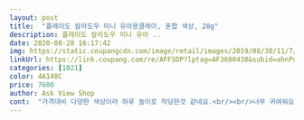 ```yaml
---
layout: post 
title:  "플레이도 칼라도우 미니 유아용클레이, 혼합 색상, 28g" 
description: 플레이도 칼라도우 미니 유아 ..
date: 2020-08-28 16:17:42 
img: https://static.coupangcdn.com/image/retail/images/2019/08/30/11/7/c4b95240-5775-4d86-a333-78369749f270.jpg 
linkUrl: https://link.coupang.com/re/AFFSDP?lptag=AF3600438&subid=ahnPublicAsk&pageKey=291577209&itemId=922271243&vendorItemId=5294937046&traceid=V0-113-2749b67ef481887e 
categories: [1021] 
color: 4A148C 
price: 7600 
author: Ask View Shop 
cont:  "가격대비 다양한 색상이라 하루 놀이로 적당한것 같네요.<br/><br/>너무 귀여워요  색깔도 다양하고 용량이 적지만 잘쓰겠습니다<br/>늘 사용하던 클레이에요.<br/> 근데 그램수 꼭 보셔야되요.<br/> 작은 통이에요.<br/><br/>대부분 아가들이 색을 혼합하기때문에 오래 보관이 어려워 아깝기도 했는데 소량으로 다양해서 좋은것 같아요!!<br/>" 
---
```

